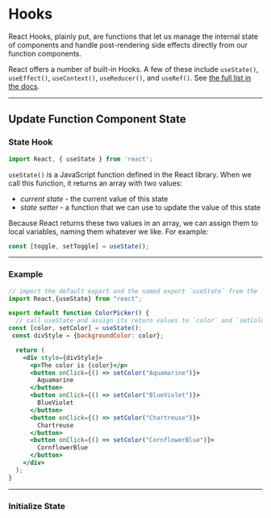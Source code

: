 # Hooks

React Hooks, plainly put, are functions that let us manage the internal  state of components and handle post-rendering side effects directly from our function components. 

React offers a number of built-in Hooks. A few of these include `useState()`, `useEffect()`, `useContext()`, `useReducer()`, and `useRef()`. See [the full list in the docs](https://reactjs.org/docs/hooks-reference.html). 

***

## Update Function Component State

### State Hook

```jsx
import React, { useState } from 'react';
```

`useState()` is a JavaScript function defined in the React library. When we call this function, it returns an array with two values:

- *current state* - the current value of this state
- *state setter* - a function that we can use to update the value of this state

Because React returns these two values in an array, we can assign them  to local variables, naming them whatever we like. For example: 

```jsx
const [toggle, setToggle] = useState();
```

***

### Example

```jsx
// import the default export and the named export `useState` from the 'react' library
import React,{useState} from "react";

export default function ColorPicker() {
  // call useState and assign its return values to `color` and `setColor`
const [color, setColor] = useState();
 const divStyle = {backgroundColor: color};

  return (
    <div style={divStyle}>
      <p>The color is {color}</p>
      <button onClick={() => setColor("Aquamarine")}>
        Aquamarine
      </button>
      <button onClick={() => setColor("BlueViolet")}>
        BlueViolet
      </button>
      <button onClick={() => setColor("Chartreuse")}>
        Chartreuse
      </button>
      <button onClick={() => setColor("CornflowerBlue")}>
        CornflowerBlue
      </button>
    </div>
  );
}

```

***

### Initialize State

